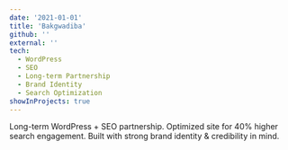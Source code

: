 ```yaml
---
date: '2021-01-01'
title: 'Bakgwadiba'
github: ''
external: ''
tech:
  - WordPress
  - SEO
  - Long-term Partnership
  - Brand Identity
  - Search Optimization
showInProjects: true
---
```


Long-term WordPress + SEO partnership. Optimized site for 40% higher search engagement. Built with strong brand identity & credibility in mind.
